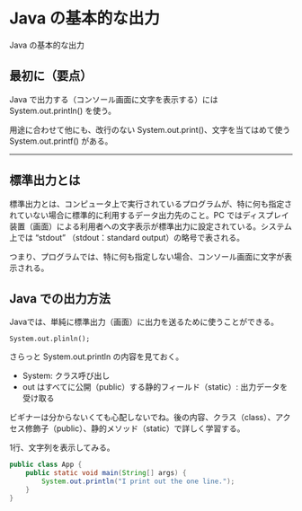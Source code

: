 # Java の基本的な出力
Java の基本的な出力

## 最初に（要点）
Java で出力する（コンソール画面に文字を表示する）には System.out.println() を使う。

用途に合わせて他にも、改行のない System.out.print()、文字を当てはめて使う System.out.printf() がある。

***

## 標準出力とは
標準出力とは、コンピュータ上で実行されているプログラムが、特に何も指定されていない場合に標準的に利用するデータ出力先のこと。PC ではディスプレイ装置（画面）による利用者への文字表示が標準出力に設定されている。システム上では “stdout” （stdout：standard output）の略号で表される。

つまり、プログラムでは、特に何も指定しない場合、コンソール画面に文字が表示される。

## Java での出力方法
Javaでは、単純に標準出力（画面）に出力を送るために使うことができる。
```console
System.out.plinln();
```
さらっと System.out.println の内容を見ておく。
- System: クラス呼び出し
- out はすべてに公開（public）する静的フィールド（static）: 出力データを受け取る

ビギナーは分からないくても心配しないでね。後の内容、クラス（class）、アクセス修飾子（public）、静的メソッド（static）で詳しく学習する。

1行、文字列を表示してみる。
```java 
public class App {
    public static void main(String[] args) {
        System.out.println("I print out the one line.");
    }
}
```

